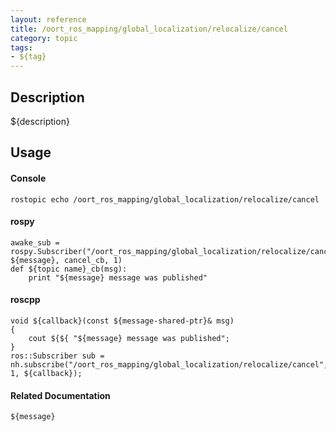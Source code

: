 ```yaml
---
layout: reference
title: /oort_ros_mapping/global_localization/relocalize/cancel
category: topic
tags: 
- ${tag}
---
```


## Description
${description}

## Usage
#### Console
```
rostopic echo /oort_ros_mapping/global_localization/relocalize/cancel
```

#### rospy
```
awake_sub = rospy.Subscriber("/oort_ros_mapping/global_localization/relocalize/cancel", ${message}, cancel_cb, 1)
def ${topic name}_cb(msg):
    print "${message} message was published"
```

#### roscpp
```
void ${callback}(const ${message-shared-ptr}& msg)
{
    cout ${${ "${message} message was published";
}
ros::Subscriber sub = nh.subscribe("/oort_ros_mapping/global_localization/relocalize/cancel", 1, ${callback});
```

#### Related Documentation
``${message}``  